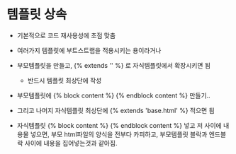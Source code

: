 # 템플릿 상속

- 기본적으로 코드 재사용성에 초점 맞춤
- 여러가지 템플릿에 부트스트랩을 적용시키는 용이라거나



- 부모템플릿을 만들고, {% extends '' %} 로 자식템플릿에서 확장시키면 됨
  - 반드시 템플릿 최상단에 작성

- 부모템플릿에 {% block content %} {% endblock content %} 만들기..
- 그리고 나머지 자식템플릿 최상단에 {% extends 'base.html' %} 적으면 됨
- 자식템플릿 {% block content %} {% endblock content %} 넣고 저 사이에 내용물 넣으면, 부모 html파일의 양식을 전부다 카피하고, 부모템플릿 블락과 엔드블락 사이에 내용을 집어넣는것과 같아짐.